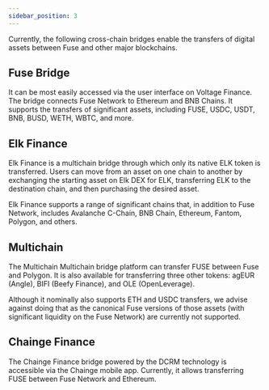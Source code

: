 ```yaml
---
sidebar_position: 3
---
```


Currently, the following cross-chain bridges enable the transfers of digital assets between Fuse and other major blockchains.

## Fuse Bridge

It can be most easily accessed via the user interface on Voltage Finance. The bridge connects Fuse Network to Ethereum and BNB Chains. It supports the transfers of significant assets, including FUSE, USDC, USDT, BNB, BUSD, WETH, WBTC, and more.

## Elk Finance

Elk Finance is a multichain bridge through which only its native ELK token is transferred. Users can move from an asset on one chain to another by exchanging the starting asset on Elk DEX for ELK, transferring ELK to the destination chain, and then purchasing the desired asset.

Elk Finance supports a range of significant chains that, in addition to Fuse Network, includes Avalanche C-Chain, BNB Chain, Ethereum, Fantom, Polygon, and others.

## Multichain

The Multichain Multichain bridge platform can transfer FUSE between Fuse and Polygon. It is also available for transferring three other tokens: agEUR (Angle), BIFI (Beefy Finance), and OLE (OpenLeverage).

Although it nominally also supports ETH and USDC transfers, we advise against doing that as the canonical Fuse versions of those assets (with significant liquidity on the Fuse Network) are currently not supported.

## Chainge Finance

The Chainge Finance bridge powered by the DCRM technology is accessible via the Chainge mobile app. Currently, it allows transferring FUSE between Fuse Network and Ethereum.

